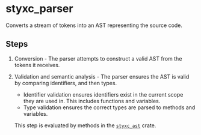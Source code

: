 # styxc_parser

Converts a stream of tokens into an AST representing the source code.

## Steps

1. Conversion - The parser attempts to construct a valid AST from the tokens it receives.
2. Validation and semantic analysis - The parser ensures the AST is valid by comparing identifiers, and then types.

    - Identifier validation ensures identifiers exist in the current scope they are used in. This includes functions and variables.
    - Type validation ensures the correct types are parsed to methods and variables.

    This step is evaluated by methods in the [`styxc_ast`](../styxc_ast) crate.

